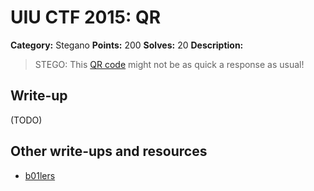 # UIU CTF 2015: QR

**Category:** Stegano
**Points:** 200
**Solves:** 20
**Description:**

> STEGO: This [QR code](qr.tar.gz) might not be as quick a response as usual!

## Write-up

(TODO)

## Other write-ups and resources

* [b01lers](https://b01lers.net/challenges/0ctf/Old%20cryptography/39/)
